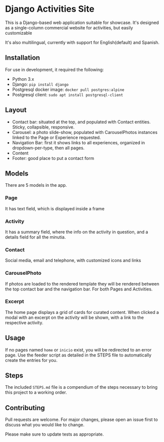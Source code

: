 # Django Activities Site
This is a Django-based web application suitable for showcase. It's designed as a single-column commercial website for activities, but easily customizable

It's also multilingual, currently with support for English(default) and Spanish.

## Installation
For use in development, it required the following:

- Python 3.x
- Django: `pip install django`
- Postgresql docker image: `docker pull postgres:alpine`
- Postgresql client: `sudo apt install postgresql-client`

## Layout
- Contact bar: situated at the top, and populated with Contact entities. Sticky, collapsible, responsive.
- Carousel: a photo slide-show, populated with CarouselPhotos instances linked to the Page or Experience requested.
- Navigation Bar: first it shows links to all experiences, organized in dropdown-per-type, then all pages.
- Content 
- Footer: good place to put a contact form

## Models
There are 5 models in the app.

### Page
It has text field, which is displayed inside a frame

### Activity
It has a summary field, where the info on the activity in question, and a details field for all the minutia.

### Contact
Social media, email and telephone, with customized icons and links

### CarouselPhoto
If photos are loaded to the rendered template they will be rendered between the top contact bar and the navigation bar. For both Pages and Activities.

### Excerpt
The home page displays a grid of cards for curated content. When clicked a modal with an excerpt on the activity will be shown, with a link to the respective activity.

## Usage
If no pages named `home` or `inicio` exist, you will be redirected to an error page. Use the feeder script as 
detailed in the STEPS file to automatically create the entries for you.

## Steps
The included `STEPS.md` file is a compendium of the steps necessary to bring this project to a working order.

## Contributing
Pull requests are welcome. For major changes, please open an issue first to discuss what you would like to change.

Please make sure to update tests as appropriate.
